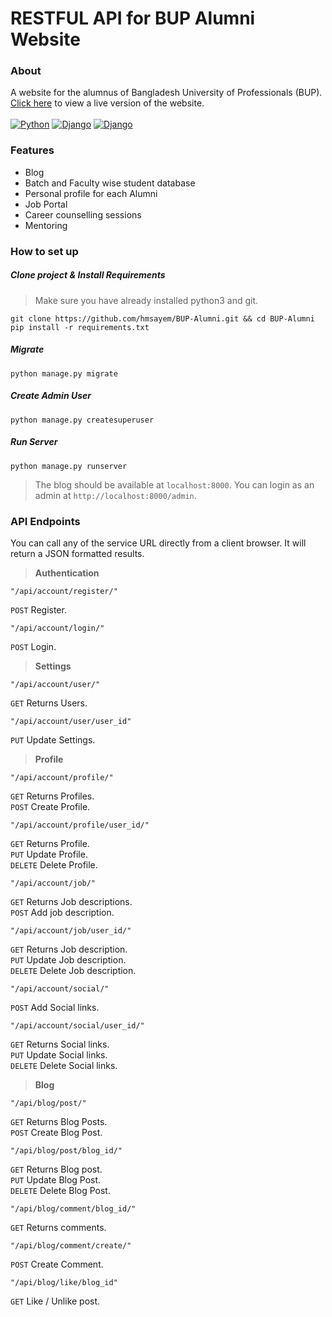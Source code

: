 # RESTFUL API for BUP Alumni Website
### About
A website for the alumnus of Bangladesh University of Professionals (BUP).
[Click here](http://bup.pythonanywhere.com/) to view a live version of the website. <br> <br>
[![Python](https://img.shields.io/badge/Python-3.8-critical)]()
[![Django](https://img.shields.io/badge/Django-3.1-green)]()
[![Django](https://img.shields.io/badge/DRF-3.12-yellowgreen)]()

### Features

- Blog
- Batch and Faculty wise student database
- Personal profile for each Alumni
- Job Portal
- Career counselling sessions
- Mentoring


### How to set up
##### Clone project & Install Requirements
> Make sure you have already installed python3 and git.
```
git clone https://github.com/hmsayem/BUP-Alumni.git && cd BUP-Alumni
pip install -r requirements.txt
```
##### Migrate
```
python manage.py migrate
```
##### Create Admin User
```
python manage.py createsuperuser
```
##### Run Server
```
python manage.py runserver
```
>  The blog should be available at `localhost:8000`. You can login as an admin at `http://localhost:8000/admin`.

### API Endpoints
You can call any of the service URL directly from a client browser. It will return a JSON formatted results.
> <strong> Authentication </strong>
```
"/api/account/register/" 
```
`POST` Register.
```
"/api/account/login/" 
```
`POST` Login.

> <strong> Settings </strong>

```
"/api/account/user/"
```
`GET`  Returns Users. 
```
"/api/account/user/user_id"
```
`PUT` Update Settings. 

> <strong> Profile </strong>

```
"/api/account/profile/"
```
`GET`  Returns Profiles. <br> 
`POST` Create Profile. 

```
"/api/account/profile/user_id/"
```
`GET`  Returns Profile.<br> 
`PUT` Update Profile.<br>
`DELETE` Delete Profile.

```
"/api/account/job/"
```
`GET`  Returns Job descriptions. <br> 
`POST` Add job description.

```
"/api/account/job/user_id/"
```
`GET`  Returns Job description.<br> 
`PUT` Update Job description. <br>
`DELETE` Delete Job description.
 
```
"/api/account/social/"
```
`POST` Add Social links.
```
"/api/account/social/user_id/"
```
`GET`  Returns Social links.<br> 
`PUT` Update Social links. <br>
`DELETE` Delete Social links.
 

> <strong> Blog </strong>
```
"/api/blog/post/"
```
`GET` Returns Blog Posts. <br>
`POST` Create Blog Post.
```
"/api/blog/post/blog_id/"
```
`GET` Returns Blog post. <br>
`PUT` Update Blog Post. <br>
`DELETE` Delete Blog Post.

```
"/api/blog/comment/blog_id/"
```
`GET` Returns comments.

```
"/api/blog/comment/create/"
```

`POST` Create Comment.

```
"/api/blog/like/blog_id"
```
`GET` Like / Unlike post.
